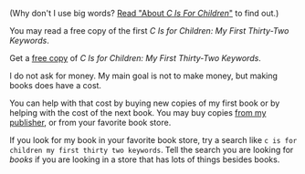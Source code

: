 (Why don't I use big words? [Read "About _C Is For Children_"](https://github.com/dmparrishphd/cIsForChildren#about-c-is-for-children) to find out.)

You may read a free copy of the first _C Is for Children: My First Thirty-Two Keywords_.

Get a [free copy](https://github.com/dmparrishphd/cIsForChildren/blob/master/OriginalBook/cisforchildren2020free.pdf) of _C Is for Children: My First Thirty-Two Keywords_.

I do not ask for money. My main goal is not to make money, but making books does have a cost.

You can help with that cost by buying new copies of my first book or by helping with the cost of the next book. You may buy copies [from my publisher](https://www.iuniverse.com/en/bookstore/bookdetails/436907-C-Is-for-Children), or from your favorite book store.

If you look for my book in your favorite book store, try a search like `c is for children my first thirty two keywords`.
Tell the search you are looking for _books_ if you are looking in a store that has lots of things besides books.
